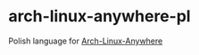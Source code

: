 # arch-linux-anywhere-pl
Polish language for [Arch-Linux-Anywhere](https://github.com/deadhead420/arch-linux-anywhere)
